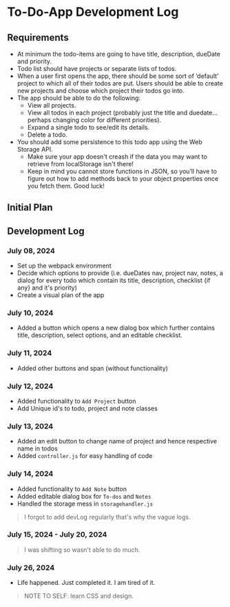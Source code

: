 # To-Do-App Development Log

## Requirements
* At minimum the todo-items are going to have title, description, dueDate and priority.
* Todo list should have projects or separate lists of todos.
* When a user first opens the app, there should be some sort of ‘default’ project to which all of their todos are put. Users should be able to create new projects and choose which project their todos go into.
* The app should be able to do the following: 
  * View all projects.
  * View all todos in each project (probably just the title and duedate… perhaps changing color for different priorities).
  * Expand a single todo to see/edit its details.
  * Delete a todo.
* You should add some persistence to this todo app using the Web Storage API.
  * Make sure your app doesn't creash if the data you may want to retrieve from localStorage isn't there!
  * Keep in mind you cannot store functions in JSON, so you’ll have to figure out how to add methods back to your object properties once you fetch them. Good luck!

## Initial Plan


## Development Log
### July 08, 2024
* Set up the webpack environment
* Decide which options to provide (i.e. dueDates nav, project nav, notes, a dialog for every todo which contain its title, description, checklist {if any} and it's priority)
* Create a visual plan of the app

### July 10, 2024
* Added a button which opens a new dialog box which further contains title, description, select options, and an editable checklist.

### July 11, 2024
* Added other buttons and span (without functionality) 

### July 12, 2024
* Added functionality to `Add Project` button
* Add Unique id's to todo, project and note classes

### July 13, 2024
* Added an edit button to change name of project and hence respective name in todos
* Added `controller.js` for easy handling of code

### July 14, 2024
* Added functionality to `Add Note` button
* Added editable dialog box for `To-dos` and `Notes`
* Handled the storage mess in `storagehandler.js`

>I forgot to add devLog regularly that's why the vague logs.

### July 15, 2024 - July 20, 2024
>I was shifting so wasn't able to do much.

### July 26, 2024
* Life happened. Just completed it. I am tired of it.
>NOTE TO SELF: learn CSS and design.